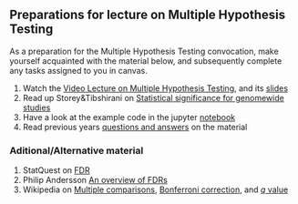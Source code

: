 ## Preparations for lecture on Multiple Hypothesis Testing

As a preparation for the Multiple Hypothesis Testing convocation, make yourself acquainted with the material below, and subsequently complete any tasks assigned to you in canvas.

1. Watch the [Video Lecture on Multiple Hypothesis Testing](https://youtu.be/pD2PrY79V0U), and its [slides](slides/MultipleHypothesisTesting.pdf)
2. Read up Storey&Tibshirani on [Statistical significance for genomewide studies](https://www.pnas.org/content/100/16/9440)
4. Have a look at the example code in the jupyter [notebook](../nb/multiplehypo/)
5. Read previous years [questions and answers](../qa/multiplehypothesistesting) on the material  

### Aditional/Alternative material

1. StatQuest on [FDR](https://youtu.be/K8LQSvtjcEo)
2. Philip Andersson [An overview of FDRs](https://www.youtube.com/watch?v=3PVkfQRUGI4)
3. Wikipedia on [Multiple comparisons](https://en.wikipedia.org/wiki/Multiple_comparisons_problem), [Bonferroni correction](https://en.wikipedia.org/wiki/Bonferroni_correction), and [*q* value](https://en.wikipedia.org/wiki/Q-value_(statistics))
